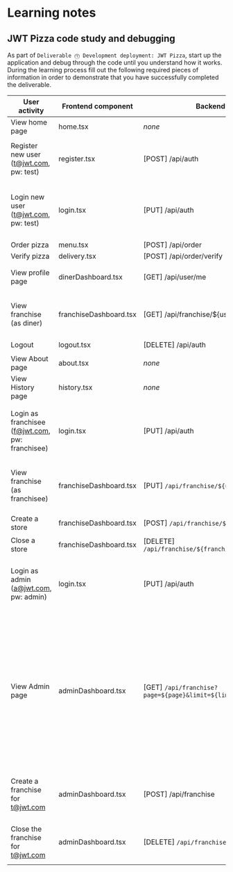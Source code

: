 # Learning notes

## JWT Pizza code study and debugging

As part of `Deliverable ⓵ Development deployment: JWT Pizza`, start up the application and debug through the code until you understand how it works. During the learning process fill out the following required pieces of information in order to demonstrate that you have successfully completed the deliverable.

| User activity                                       | Frontend component | Backend endpoints | Database SQL |
| --------------------------------------------------- | ------------------ | ----------------- | ------------ |
| View home page                                      | home.tsx                   | _none_                  | _none_             |
| Register new user<br/>(t@jwt.com, pw: test)         | register.tsx                   | [POST] /api/auth                  | `INSERT INTO user (name, email, password) VALUES (?, ?, ?)` <br/>`INSERT INTO userRole (userId, role, objectId) VALUES (?, ?, ?)`             |
| Login new user<br/>(t@jwt.com, pw: test)            | login.tsx                   | [PUT] /api/auth                  | `SELECT * FROM user WHERE email=?` <br/> `SELECT * FROM userRole WHERE userId=?` <br/>`INSERT INTO auth (token, userId) VALUES (?, ?) ON DUPLICATE KEY UPDATE token=token`           |
| Order pizza                                         | menu.tsx                   | [POST] /api/order                  | _none_             |
| Verify pizza                                        | delivery.tsx                   | [POST] /api/order/verify                 | _none_             |
| View profile page                                   | dinerDashboard.tsx                   | [GET] /api/user/me                  | `SELECT * FROM user WHERE email=?` <br/> `SELECT * FROM userRole WHERE userId=?`             |
| View franchise<br/>(as diner)                       | franchiseDashboard.tsx                   | [GET] /api/franchise/${user.id}                  | `SELECT id, name FROM franchise WHERE name LIKE ? LIMIT ${limit + 1} OFFSET ${offset}` <br/> `SELECT id, name FROM store WHERE franchiseId=?`             |
| Logout                                              | logout.tsx                   | [DELETE] /api/auth                 | `DELETE FROM auth WHERE token=?`             |
| View About page                                     | about.tsx                   | _none_                  | _none_             |
| View History page                                   | history.tsx                   | _none_                  | _none_             |
| Login as franchisee<br/>(f@jwt.com, pw: franchisee) | login.tsx                   | [PUT] /api/auth                  | `SELECT * FROM user WHERE email=?` <br/> `SELECT * FROM userRole WHERE userId=?` <br/>`INSERT INTO auth (token, userId) VALUES (?, ?) ON DUPLICATE KEY UPDATE token=token`            |
| View franchise<br/>(as franchisee)                  | franchiseDashboard.tsx                   | [PUT] `/api/franchise/${user.id}`                 | `SELECT objectId FROM userRole WHERE role='franchisee' AND userId=?` <br/>`SELECT id, name FROM franchise WHERE id in (${franchiseIds.join(',')})` <br/>             |
| Create a store                                      | franchiseDashboard.tsx                   | [POST] `/api/franchise/${franchise.id}/store`                  | `INSERT INTO store (franchiseId, name) VALUES (?, ?)`             |
| Close a store                                       | franchiseDashboard.tsx                   | [DELETE] `/api/franchise/${franchise.id}/store/${store.id}`                 | `DELETE FROM store WHERE franchiseId=? AND id=?`             |
| Login as admin<br/>(a@jwt.com, pw: admin)           | login.tsx                   | [PUT] /api/auth                  | `SELECT * FROM user WHERE email=?` <br/> `SELECT * FROM userRole WHERE userId=?` <br/>`INSERT INTO auth (token, userId) VALUES (?, ?) ON DUPLICATE KEY UPDATE token=token`             |
| View Admin page                                     | adminDashboard.tsx                   | [GET] `/api/franchise?page=${page}&limit=${limit}&name=${nameFilter}`                 | `SELECT id, name FROM franchise WHERE name LIKE ? LIMIT ${limit + 1} OFFSET ${offset}` <br/>`SELECT id, name FROM store WHERE franchiseId=?` <br/> `SELECT u.id, u.name, u.email FROM userRole AS ur JOIN user AS u ON u.id=ur.userId WHERE ur.objectId=? AND ur.role='franchisee'` <br/> `SELECT s.id, s.name, COALESCE(SUM(oi.price), 0) AS totalRevenue FROM dinerOrder AS do JOIN orderItem AS oi ON do.id=oi.orderId RIGHT JOIN store AS s ON s.id=do.storeId WHERE s.franchiseId=? GROUP BY s.id`            |
| Create a franchise for t@jwt.com                    | adminDashboard.tsx                   | [POST] /api/franchise                  | `SELECT id, name FROM user WHERE email=?` <br/>`INSERT INTO franchise (name) VALUES (?)` <br/>`INSERT INTO userRole (userId, role, objectId) VALUES (?, ?, ?)`             |
| Close the franchise for t@jwt.com                   | adminDashboard.tsx                   | [DELETE] `/api/franchise/${franchise.id}`                 | `DELETE FROM store WHERE franchiseId=?` <br/>`DELETE FROM userRole WHERE objectId=?` <br/>`DELETE FROM franchise WHERE id=?`             |
